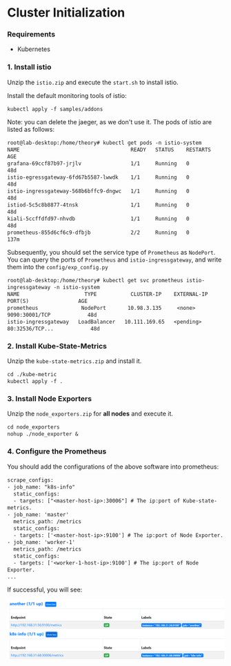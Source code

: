 # Cluster Initialization

### Requirements

- Kubernetes

### 1. Install istio

Unzip the `istio.zip` and execute the `start.sh` to install istio.

Install the default monitoring tools of istio:

```
kubectl apply -f samples/addons
```

Note: you can delete the jaeger, as we don't use it. The pods of istio are listed as follows:

```
root@lab-desktop:/home/theory# kubectl get pods -n istio-system
NAME                                    READY   STATUS    RESTARTS   AGE
grafana-69ccf87b97-jrjlv                1/1     Running   0          48d
istio-egressgateway-6fd67b5587-lwwdk    1/1     Running   0          48d
istio-ingressgateway-568b6bffc9-dngwc   1/1     Running   0          48d
istiod-5c5c8b8877-4tnsk                 1/1     Running   0          48d
kiali-5ccffdfd97-nhvdb                  1/1     Running   0          48d
prometheus-855d6cf6c9-dfbjb             2/2     Running   0          137m
```

Subsequently, you should set the service type of `Prometheus` as `NodePort`. You can query the ports of `Prometheus` and `istio-ingressgateway`, and write them into the `config/exp_config.py`

```
root@lab-desktop:/home/theory# kubectl get svc prometheus istio-ingressgateway -n istio-system
NAME                     TYPE           CLUSTER-IP    EXTERNAL-IP       PORT(S)                AGE
prometheus              NodePort       10.98.3.135     <none>        9090:30001/TCP            48d
istio-ingressgateway   LoadBalancer   10.111.169.65   <pending>     80:32536/TCP...            48d
```

### 2. Install Kube-State-Metrics

Unzip the `kube-state-metrics.zip` and install it.

```
cd ./kube-metric
kubectl apply -f .
```

### 3. Install Node Exporters

Unzip the `node_exporters.zip` for **all nodes** and execute it.

```
cd node_exporters
nohup ./node_exporter &
```

### 4. Configure the Prometheus

You should add the configurations of the above software into prometheus:

```
scrape_configs:
- job_name: "k8s-info"
  static_configs:
  - targets: ["<master-host-ip>:30006"] # The ip:port of Kube-state-metrics.
- job_name: 'master'
  metrics_path: /metrics
  static_configs:
  - targets: ['<master-host-ip>:9100'] # The ip:port of Node Exporter.
- job_name: 'worker-1'
  metrics_path: /metrics
  static_configs:
  - targets: ['<worker-1-host-ip>:9100'] # The ip:port of Node Exporter.
...
```

If successful, you will see:

![](../imgs/prometheus-target.png)

